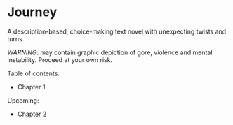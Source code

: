# Journey
A description-based, choice-making text novel with unexpecting twists and turns.

*WARNING*: may contain graphic depiction of gore, violence and mental instability. Proceed at your own risk.

Table of contents:
- Chapter 1

Upcoming:
- Chapter 2
